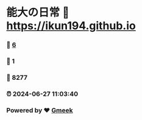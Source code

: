 # 能大の日常 :link: https://ikun194.github.io 
### :page_facing_up: [6](https://ikun194.github.io/tag.html) 
### :speech_balloon: 1 
### :hibiscus: 8277 
### :alarm_clock: 2024-06-27 11:03:40 
### Powered by :heart: [Gmeek](https://github.com/Meekdai/Gmeek)
